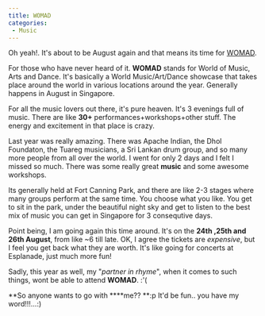 ```yaml
---
title: WOMAD
categories: 
 - Music
---
```


Oh yeah!. It's about to be August again and that means its time for [WOMAD][0].

For those who have never heard of it. **WOMAD** stands for World of Music, Arts and Dance. It's basically a World Music/Art/Dance showcase that takes place around the world in various locations around the year. Generally happens in August in Singapore.

For all the music lovers out there, it's pure heaven. It's 3 evenings full of music. There are like **30+** performances+workshops+other stuff. The energy and excitement in that place is crazy.

Last year was really amazing. There was Apache Indian, the Dhol Foundaton, the Tuareg musicians, a Sri Lankan drum group, and so many more people from all over the world. I went for only 2 days and I felt I missed so much. There was some really great **music** and some awesome workshops.

Its generally held at Fort Canning Park, and there are like 2-3 stages where many groups perform at the same time. You choose what you like. You get to sit in the park, under the beautiful night sky and get to listen to the best mix of music you can get in Singapore for 3 consequtive days.

Point being, I am going again this time around. It's on the **24th ,25th and 26th August**, from like ~6 till late. OK, I agree the tickets are _expensive_, but I feel you get back what they are worth. It's like going for concerts at Esplanade, just much more fun!

Sadly, this year as well, my "_partner in rhyme_", when it comes to such things, wont be able to attend **WOMAD**. :'(

**So anyone wants to go with ****me?? **:p It'd be fun.. you have my word!!!...:)


[0]: http://www.womadsingapore.com/
